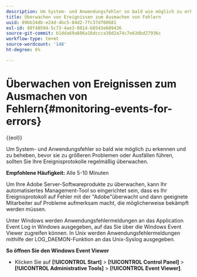 ```yaml
---
description: Um System- und Anwendungsfehler so bald wie möglich zu erkennen und zu beheben, bevor sie zu größeren Problemen oder Ausfällen führen, sollten Sie Ihre Ereignisprotokolle regelmäßig überwachen.
title: Überwachen von Ereignissen zum Ausmachen von Fehlern
uuid: 09bb34db-e24d-4bc5-84d2-7fc37df60681
exl-id: 88f48594-5c73-4ae3-8014-b8543e689426
source-git-commit: b1dda69a606a16dccca30d2a74c7e63dbd27936c
workflow-type: tm+mt
source-wordcount: '148'
ht-degree: 6%

---
```


# Überwachen von Ereignissen zum Ausmachen von Fehlern{#monitoring-events-for-errors}

{{eol}}

Um System- und Anwendungsfehler so bald wie möglich zu erkennen und zu beheben, bevor sie zu größeren Problemen oder Ausfällen führen, sollten Sie Ihre Ereignisprotokolle regelmäßig überwachen.

**Empfohlene Häufigkeit:** Alle 5-10 Minuten

Um Ihre Adobe Server-Softwareprodukte zu überwachen, kann Ihr automatisiertes Management-Tool so eingerichtet sein, dass es Ihr Ereignisprotokoll auf Fehler mit der &quot;Adobe&quot;überwacht und dann geeignete Mitarbeiter auf Probleme aufmerksam macht, die möglicherweise bekämpft werden müssen.

Unter Windows werden Anwendungsfehlermeldungen an das Application Event Log in Windows ausgegeben, auf das Sie über die Windows Event Viewer zugreifen können. In Unix werden Anwendungsfehlermeldungen mithilfe der LOG_DAEMON-Funktion an das Unix-Syslog ausgegeben.

**So öffnen Sie den Windows Event Viewer**

* Klicken Sie auf **[!UICONTROL Start]** > **[!UICONTROL Control Panel]** > **[!UICONTROL Administrative Tools]** > **[!UICONTROL Event Viewer]**.
